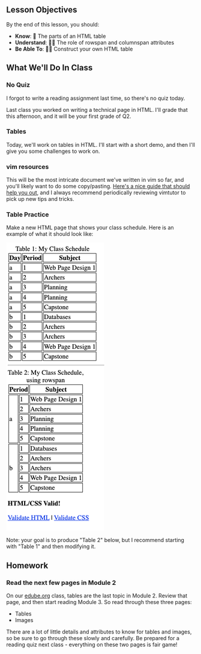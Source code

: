 ## Lesson Objectives
By the end of this lesson, you should:

- **Know**: 🍱 The parts of an HTML table
- **Understand**: 🚣‍♀️ The role of rowspan and columnspan attributes
- **Be Able To**: 🧑‍💻 Construct your own HTML table

## What We'll Do In Class

### No Quiz
I forgot to write a reading assignment last time, so there's no quiz today. 

Last class you worked on writing a technical page in HTML. I'll grade that this afternoon, and it will be your first grade of Q2.
    

### Tables
Today, we'll work on tables in HTML. I'll start with a short demo, and then I'll give you some challenges to work on.

### vim resources
This will be the most intricate document we've written in vim so far, and you'll likely want to do some copy/pasting. [Here's a nice guide that should help you out](https://www.warp.dev/terminus/vim-copy-paste), and I always recommend periodically reviewing vimtutor to pick up new tips and tricks.


### Table Practice
Make a new HTML page that shows your class schedule. Here is an example of what it should look like:

![A screenshot of an HTML table that includes my class schedule](../images/table_practice.png)

Note: your goal is to produce "Table 2" below, but I recommend starting with "Table 1" and then modifying it.

## Homework

### Read the next few pages in Module 2
On our [edube.org](https://edube.org/) class, tables are the last topic in Module 2. Review that page, and then start reading Module 3. So read through these three pages:

- Tables
- Images

There are a lot of little details and attributes to know for tables and images, so be sure to go through these slowly and carefully. Be prepared for a reading quiz next class - everything on these two pages is fair game!
